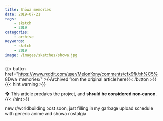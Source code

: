 ```yaml
---
title: Shōwa memories
date: 2019-07-21
tags:
    - sketch
    - 2019
categories:
    - archive
keywords:
    - sketch
    - 2019
image: /images/sketches/showa.jpg
---
```

{{< button href="https://www.reddit.com/user/MelonKony/comments/cfx9fk/sh%C5%8Dwa_memories/" >}}Archived from the original article here{{< /button >}}
{{< hint warning >}}

❖ This article predates the project, and **should be considered non-canon**.
{{< /hint >}}

new r/worldbuilding post soon, just filling in my garbage upload schedule with generic anime and shōwa nostalgia
